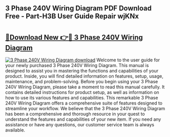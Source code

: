 ## 3 Phase 240V Wiring Diagram PDF Download Free - Part-H3B User Guide Repair wjKNx

# <h2><a href="http://dfk96rt.blite.top/?on=3+Phase+240V+Wiring+Diagram">🔗Download New 👉🔴 3 Phase 240V Wiring Diagram</a></h2>

[![3 Phase 240V Wiring Diagram download](https://i.imgur.com/lujVjoI.png)](http://dfk96rt.blite.top/?on=3+Phase+240V+Wiring+Diagram)
Welcome to the user guide for your newly purchased 3 Phase 240V Wiring Diagram. This manual is designed to assist you in mastering the functions and capabilities of your product. Inside, you will find detailed information on features, setup, usage, maintenance, and problem-solving. Before you begin using your 3 Phase 240V Wiring Diagram, please take a moment to read this manual carefully. It contains detailed instructions for product setup, as well as information on how to use its various features and capabilities. This remarkable 3 Phase 240V Wiring Diagram offers a comprehensive suite of features designed to streamline your workflow. We believe that the 3 Phase 240V Wiring Diagram has been a comprehensive and thorough resource in your quest to understand the features and capabilities of your new item. If you need any assistance or have any questions, our customer service team is always available.
